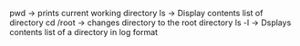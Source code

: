 pwd -> prints current working directory
ls -> Display contents list of directory
cd /root -> changes directory to the root directory
ls -l -> Dsplays contents list of a directory in log format  

